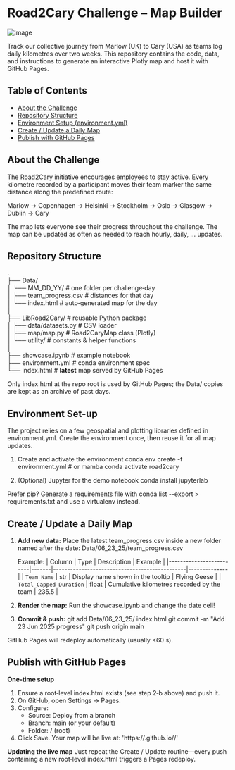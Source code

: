 # Road2Cary Challenge – Map Builder
![image](https://github.com/user-attachments/assets/1060e5b6-dcaa-426a-b4a7-d0edc9d39ef6)

Track our collective journey from Marlow (UK) to Cary (USA) as teams log daily kilometres over two weeks. This repository contains the code, data, and instructions to generate an interactive Plotly map and host it with GitHub Pages.

## Table of Contents
- [About the Challenge](#aboutthechallenge)
- [Repository Structure](#repositorystructure)
- [Environment Setup (environment.yml)](#repositorystructure)
- [Create / Update a Daily Map](#updatemap)
- [Publish with GitHub Pages](#publishpages)

## About the Challenge <a name="aboutthechallenge"></a>

The Road2Cary initiative encourages employees to stay active. Every kilometre recorded by a participant moves their team marker the same distance along the predefined route:

Marlow → Copenhagen → Helsinki → Stockholm → Oslo → Glasgow → Dublin → Cary

The map lets everyone see their progress throughout the challenge. The map can be updated as often as needed to reach hourly, daily, ... updates.

## Repository Structure <a name="repositorystructure"></a>

.<br />
├── Data/<br />
│   └── MM_DD_YY/               # one folder per challenge‑day<br />
│       ├── team_progress.csv   # distances for that day<br />
│       └── index.html          # auto‑generated map for the day<br />
│<br />
├── LibRoad2Cary/               # reusable Python package<br />
│   ├── data/datasets.py        # CSV loader<br />
│   ├── map/map.py              # Road2CaryMap class (Plotly)<br />
│   └── utility/                # constants & helper functions<br />
│<br />
├── showcase.ipynb              # example notebook<br />
├── environment.yml             # conda environment spec<br />
└── index.html                  # **latest** map served by GitHub Pages<br />

Only index.html at the repo root is used by GitHub Pages; the Data/ copies are kept as an archive of past days.

## Environment Set‑up <a name="repositorystructure"></a>

The project relies on a few geospatial and plotting libraries defined in environment.yml. Create the environment once, then reuse it for all map updates.

1. Create and activate the environment
   conda env create -f environment.yml    # or mamba
   conda activate road2cary

2. (Optional) Jupyter for the demo notebook
   conda install jupyterlab

Prefer pip? Generate a requirements file with conda list --export > requirements.txt and use a virtualenv instead.

## Create / Update a Daily Map <a name="updatemap"></a>

1. **Add new data:**
   Place the latest team_progress.csv inside a new folder named after the date:
   Data/06_23_25/team_progress.csv

   Example:
   | Column                  | Type  | Description                                   | Example      |
   |-------------------------|-------|-----------------------------------------------|--------------|
   | `Team_Name`             | str   | Display name shown in the tooltip             | Flying Geese |
   | `Total_Capped_Duration` | float | Cumulative kilometres recorded by the team    | 235.5        |

2. **Render the map:**
   Run the showcase.ipynb and change the date cell!

3. **Commit & push:**
   git add Data/06_23_25/ index.html
   git commit -m "Add 23 Jun 2025 progress"
   git push origin main

GitHub Pages will redeploy automatically (usually <60 s).

## Publish with GitHub Pages <a name="publishpages"></a>

**One‑time setup**

1. Ensure a root‑level index.html exists (see step 2‑b above) and push it.
2. On GitHub, open Settings → Pages.
3. Configure:
   - Source: Deploy from a branch
   - Branch: main (or your default)
   - Folder: / (root)
4. Click Save. Your map will be live at: 'https://<username>.github.io/<repository>/'

**Updating the live map**
Just repeat the Create / Update routine—every push containing a new root‑level index.html triggers a Pages redeploy.
